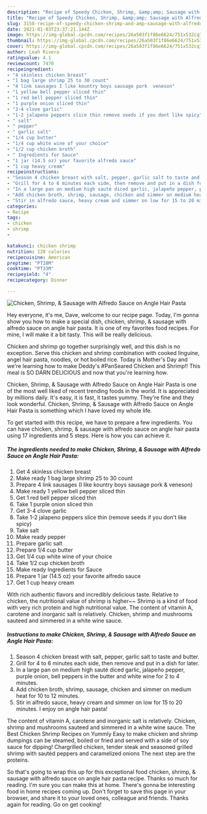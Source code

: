 ```yaml
---
description: "Recipe of Speedy Chicken, Shrimp, &amp;amp; Sausage with Alfredo Sauce on Angle Hair Pasta"
title: "Recipe of Speedy Chicken, Shrimp, &amp;amp; Sausage with Alfredo Sauce on Angle Hair Pasta"
slug: 3158-recipe-of-speedy-chicken-shrimp-and-amp-sausage-with-alfredo-sauce-on-angle-hair-pasta
date: 2021-01-03T23:37:21.144Z
image: https://img-global.cpcdn.com/recipes/26a503f1f86e6624/751x532cq70/chicken-shrimp-sausage-with-alfredo-sauce-on-angle-hair-pasta-recipe-main-photo.jpg
thumbnail: https://img-global.cpcdn.com/recipes/26a503f1f86e6624/751x532cq70/chicken-shrimp-sausage-with-alfredo-sauce-on-angle-hair-pasta-recipe-main-photo.jpg
cover: https://img-global.cpcdn.com/recipes/26a503f1f86e6624/751x532cq70/chicken-shrimp-sausage-with-alfredo-sauce-on-angle-hair-pasta-recipe-main-photo.jpg
author: Leah Rivera
ratingvalue: 4.1
reviewcount: 7470
recipeingredient:
- "4 skinless chicken breast"
- "1 bag large shrimp 25 to 30 count"
- "4 link sausages I like kountry boys sausage pork  veneson"
- "1 yellow bell pepper sliced thin"
- "1 red bell pepper sliced thin"
- "1 purple onion sliced thin"
- "3-4 clove garlic"
- "1-2 jalapeno peppers slice thin remove seeds if you dont like spicy"
- " salt"
- " pepper"
- " garlic salt"
- "1/4 cup butter"
- "1/4 cup white wine of your choice"
- "1/2 cup chicken broth"
- " Ingredients for Sauce"
- "1 jar (14.5 oz) your favorite alfredo sauce"
- "1 cup heavy cream"
recipeinstructions:
- "Season 4 chicken breast with salt, pepper, garlic salt to taste and butter."
- "Grill for 4 to 6 minutes each side, then remove and put in a dish for later."
- "In a large pan on medium high sauté diced garlic, jalapeño pepper, purple onion, bell peppers in the butter and white wine for 2 to 4 minutes."
- "Add chicken broth, shrimp, sausage, chicken and simmer on medium heat for 10 to 12 minutes."
- "Stir in alfredo sauce, heavy cream and simmer on low for 15 to 20 minutes. I enjoy on angle hair pasta!"
categories:
- Recipe
tags:
- chicken
- shrimp
- 

katakunci: chicken shrimp  
nutrition: 120 calories
recipecuisine: American
preptime: "PT28M"
cooktime: "PT33M"
recipeyield: "4"
recipecategory: Dinner

---
```



![Chicken, Shrimp, &amp; Sausage with Alfredo Sauce on Angle Hair Pasta](https://img-global.cpcdn.com/recipes/26a503f1f86e6624/751x532cq70/chicken-shrimp-sausage-with-alfredo-sauce-on-angle-hair-pasta-recipe-main-photo.jpg)

Hey everyone, it's me, Dave, welcome to our recipe page. Today, I'm gonna show you how to make a special dish, chicken, shrimp, &amp; sausage with alfredo sauce on angle hair pasta. It is one of my favorites food recipes. For mine, I will make it a bit tasty. This will be really delicious.

Chicken and shrimp go together surprisingly well, and this dish is no exception. Serve this chicken and shrimp combination with cooked linguine, angel hair pasta, noodles, or hot boiled rice. Today is Mother&#39;s Day and we&#39;re learning how to make Deddy&#39;s #PanSeared Chicken and Shrimp!! This meal is SO DARN DELICIOUS and now that you&#39;re learning how.

Chicken, Shrimp, &amp; Sausage with Alfredo Sauce on Angle Hair Pasta is one of the most well liked of recent trending foods in the world. It is appreciated by millions daily. It's easy, it is fast, it tastes yummy. They're fine and they look wonderful. Chicken, Shrimp, &amp; Sausage with Alfredo Sauce on Angle Hair Pasta is something which I have loved my whole life.


To get started with this recipe, we have to prepare a few ingredients. You can have chicken, shrimp, &amp; sausage with alfredo sauce on angle hair pasta using 17 ingredients and 5 steps. Here is how you can achieve it.

<!--inarticleads1-->

##### The ingredients needed to make Chicken, Shrimp, &amp; Sausage with Alfredo Sauce on Angle Hair Pasta:

1. Get 4 skinless chicken breast
1. Make ready 1 bag large shrimp 25 to 30 count
1. Prepare 4 link sausages (I like kountry boys sausage pork &amp; veneson)
1. Make ready 1 yellow bell pepper sliced thin
1. Get 1 red bell pepper sliced thin
1. Take 1 purple onion sliced thin
1. Get 3-4 clove garlic
1. Take 1-2 jalapeno peppers slice thin (remove seeds if you don&#39;t like spicy)
1. Take  salt
1. Make ready  pepper
1. Prepare  garlic salt
1. Prepare 1/4 cup butter
1. Get 1/4 cup white wine of your choice
1. Take 1/2 cup chicken broth
1. Make ready  Ingredients for Sauce
1. Prepare 1 jar (14.5 oz) your favorite alfredo sauce
1. Get 1 cup heavy cream


With rich authentic flavors and incredibly delicious taste. Relative to chicken, the nutritional value of shrimp is higher~~ Shrimp is a kind of food with very rich protein and high nutritional value. The content of vitamin A, carotene and inorganic salt is relatively. Chicken, shrimp and mushrooms sauteed and simmered in a white wine sauce. 

<!--inarticleads2-->

##### Instructions to make Chicken, Shrimp, &amp; Sausage with Alfredo Sauce on Angle Hair Pasta:

1. Season 4 chicken breast with salt, pepper, garlic salt to taste and butter.
1. Grill for 4 to 6 minutes each side, then remove and put in a dish for later.
1. In a large pan on medium high sauté diced garlic, jalapeño pepper, purple onion, bell peppers in the butter and white wine for 2 to 4 minutes.
1. Add chicken broth, shrimp, sausage, chicken and simmer on medium heat for 10 to 12 minutes.
1. Stir in alfredo sauce, heavy cream and simmer on low for 15 to 20 minutes. I enjoy on angle hair pasta!


The content of vitamin A, carotene and inorganic salt is relatively. Chicken, shrimp and mushrooms sauteed and simmered in a white wine sauce. The Best Chicken Shrimp Recipes on Yummly Easy to make chicken and shrimp dumpings can be steamed, boiled or fried and served with a side of soy sauce for dipping! Chargrilled chicken, tender steak and seasoned grilled shrimp with sautéd peppers and caramelized onions The next step are the proteins. 

So that's going to wrap this up for this exceptional food chicken, shrimp, &amp; sausage with alfredo sauce on angle hair pasta recipe. Thanks so much for reading. I'm sure you can make this at home. There's gonna be interesting food in home recipes coming up. Don't forget to save this page in your browser, and share it to your loved ones, colleague and friends. Thanks again for reading. Go on get cooking!
